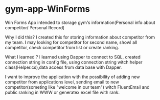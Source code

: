 # gym-app-WinForms
Win Forms App intended to storage  gym's information(Personal info about competitor/ Personal Record)

Why I did this? 
I created this for storing information about competitor from my team. I may looking for competitor for second name, showl all competitor, check competitor from list or create ranking.

What I learned ?
I learned using Dapper to connect to SQL, created connection string in config file, using connection string witch helper class(Helper.cs),data access from data base with Dapper.


I want to improve the application with the possibility of adding new competitor from applications level, sending email to new competitor(someting like "welcome in our team") witch FluentEmail and public ranking in WWW or generatex excel file with rank.
